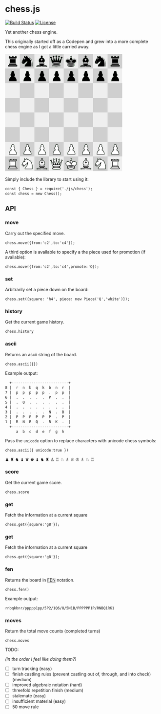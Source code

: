 # chess.js
[![Build Status](https://travis-ci.com/blairjordan/chess.js.svg?branch=master)](https://travis-ci.com/blairjordan/chess.js) [![License](https://img.shields.io/badge/license-BSD-lightgrey.svg)](https://opensource.org/licenses/BSD-2-Clause)

Yet another chess engine.

This originally started off as a Codepen and grew into a more complete chess engine as I got a little carried away.

![](img/screenshot1.png?raw=true)

Simply include the library to start using it:

    const { Chess } = require('./js/chess');
    const chess = new Chess();

## API

### move
Carry out the specified move.

    chess.move({from:'c2',to:'c4'});

A third option is available to specify a the piece used for promotion (if available):

    chess.move({from:'c2',to:'c4',promote:'Q});

### set
Arbitrarily set a piece down on the board:

    chess.set({square: 'h4', piece: new Piece('Q','white')});

### history

Get the current game history.

    chess.history
    
### ascii

Returns an ascii string of the board.

    chess.ascii({})

Example output:

      +--------------------------+
    8 |  r  n  b  q  k  b  n  r  |
    7 |  p  p  p  p  p  .  p  p  |
    6 |  .  .  .  .  .  P  .  .  |
    5 |  .  Q  .  .  .  .  .  .  |
    4 |  .  .  .  .  .  .  .  .  |
    3 |  .  .  .  .  .  N  .  B  |
    2 |  P  P  P  P  P  P  .  P  |
    1 |  R  N  B  Q  .  R  K  .  |
      +--------------------------+
         a  b  c  d  e  f  g  h
         
Pass the `unicode` option to replace characters with unicode chess symbols:

    chess.ascii({ unicode:true })

♟  ♜  ♞  ♝  ♛  ♚  ♝  ♞  ♜  ♙  ♖  ♘  ♗  ♕  ♔  ♗  ♘  ♖ 

### score

Get the current game score.

    chess.score

### get

Fetch the information at a current square

    chess.get({square:'g8'});

### get

Fetch the information at a current square

    chess.get({square:'g8'});

### fen

Returns the board in [FEN](https://en.wikipedia.org/wiki/Forsyth%E2%80%93Edwards_Notation) notation.

    chess.fen()

Example output:

    rnbqkbnr/ppppp1pp/5P2/1Q6/8/5N1B/PPPPPP1P/RNBQ1RK1

### moves

Return the total move counts (completed turns)

    chess.moves

TODO:

*(in the order I feel like doing them?)*

- [ ] turn tracking (easy)
- [ ] finish castling rules (prevent castling out of, through, and into check) (medium)
- [ ] improved algebraic notation (hard)
- [ ] threefold repetition finish (medium)
- [ ] stalemate (easy)
- [ ] insufficient material (easy)
- [ ] 50 move rule
